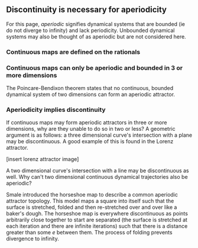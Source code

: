 ## Discontinuity is necessary for aperiodicity

For this page, *aperiodic* signifies dynamical systems that are bounded (ie do not diverge to infinity) and lack periodicity.  Unbounded dynamical systems may also be thought of as aperiodic but are not considered here.

### Continuous maps are defined on the rationals

### Continuous maps can only be aperiodic and bounded in 3 or more dimensions

The Poincare-Bendixon theorem states that no continuous, bounded dynamical system of two dimensions can form an aperiodic attractor.  

### Aperiodicity implies discontinuity

If continuous maps may form aperiodic attractors in three or more dimensions, why are they unable to do so in two or less?  A geometric argument is as follows: a three dimensional curve's intersection with a plane may be discontinuous.  A good example of this is found in the Lorenz attractor. 

[insert lorenz attractor image]

A two dimensional curve's intersection with a line may be discontinuous as well. Why can't two dimensional continuous dynamical trajectories also be aperiodic?  

Smale introduced the horseshoe map to describe a common aperiodic attractor topology.  This model maps a square into itself such that the surface is stretched, folded and then re-stretched over and over like a baker's dough.  The horseshoe map is everywhere discontinuous as points arbitrarily close together to start are separated (the surface is stretched at each iteration and there are infinite iterations) such that there is a distance greater than some $e$ between them.  The process of folding prevents divergence to infinity.
